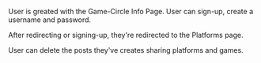 
User is greated with the Game-Circle Info Page.
User can sign-up, create a username and password. 

After redirecting or signing-up, they're redirected to the Platforms page.

User can delete the posts they've creates sharing platforms and games. 